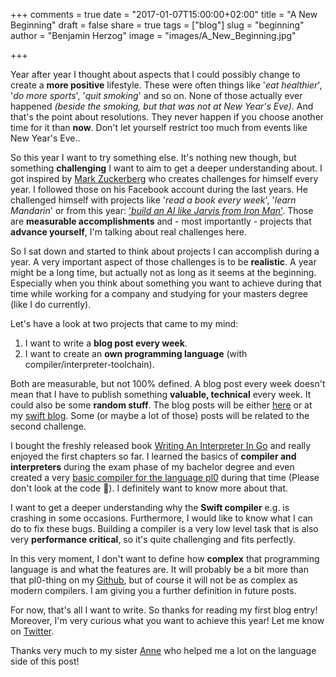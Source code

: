 +++
comments = true
date = "2017-01-07T15:00:00+02:00"
title = "A New Beginning"
draft = false
share = true
tags = ["blog"]
slug = "beginning"
author = "Benjamin Herzog"
image = "images/A_New_Beginning.jpg"

+++

Year after year I thought about aspects that I could possibly change to create a **more positive** lifestyle. These were often things like '*eat healthier*', '*do more sports*', '*quit smoking*' and so on. None of those actually ever happened *(beside the smoking, but that was not at New Year's Eve)*. And that's the point about resolutions. They never happen if you choose another time for it than **now**. Don't let yourself restrict too much from events like New Year's Eve..

So this year I want to try something else. It's nothing new though, but something **challenging** I want to aim to get a deeper understanding about. I got inspired by [Mark Zuckerberg](https://www.facebook.com/zuck) who creates challenges for himself every year. I followed those on his Facebook account during the last years. He challenged himself with projects like '*read a book every week*', '*learn Mandarin*' or from this year: ['*build an AI like Jarvis from Iron Man*'](https://www.facebook.com/notes/mark-zuckerberg/building-jarvis/10154361492931634/). Those are **measurable accomplishments** and - most importantly - projects that **advance yourself**, I'm talking about real challenges here.

So I sat down and started to think about projects I can accomplish during a year. A very important aspect of those challenges is to be **realistic**. A year might be a long time, but actually not as long as it seems at the beginning. Especially when you think about something you want to achieve during that time while working for a company and studying for your masters degree (like I do currently).

Let's have a look at two projects that came to my mind:

1. I want to write a **blog post every week**.
2. I want to create an **own programming language** (with compiler/interpreter-toolchain).

Both are measurable, but not 100% defined. A blog post every week doesn't mean that I have to publish something **valuable, technical** every week. It could also be some **random stuff**. The blog posts will be either [here](https://blog.benchr.de) or at my [swift blog](https://swift.benchr.de). Some (or maybe a lot of those) posts will be related to the second challenge.

I bought the freshly released book [Writing An Interpreter In Go](https://interpreterbook.com) and really enjoyed the first chapters so far. I learned the basics of **compiler and interpreters** during the exam phase of my bachelor degree and even created a very [basic compiler for the language pl0](https://github.com/BenchR267/pl0Compiler) during that time (Please don't look at the code 🙈). I definitely want to know more about that.

I want to get a deeper understanding why the **Swift compiler** e.g. is crashing in some occasions. Furthermore, I would like to know what I can do to fix these bugs. Building a compiler is a very low level task that is also very **performance critical**, so it's quite challenging and fits perfectly.

In this very moment, I don't want to define how **complex** that programming language is and what the features are. It will probably be a bit more than that pl0-thing on my [Github](https://github.com/BenchR267), but of course it will not be as complex as modern compilers. I am giving you a further definition in future posts.

For now, that's all I want to write. So thanks for reading my first blog entry! Moreover, I'm very curious what you want to achieve this year! Let me know on [Twitter](https://twitter.com/benchr).

Thanks very much to my sister [Anne](https://www.instagram.com/anne_fridolina/) who helped me a lot on the language side of this post!
